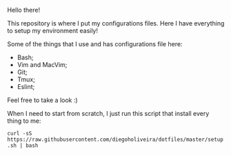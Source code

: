 Hello there!

This repository is where I put my configurations files.
Here I have everything to setup my environment easily!

Some of the things that I use and has configurations file here:

- Bash;
- Vim and MacVim;
- Git;
- Tmux;
- Eslint;

Feel free to take a look :)

When I need to start from scratch, I just run this script that install every thing to me:

```curl -sS https://raw.githubusercontent.com/diegoholiveira/dotfiles/master/setup.sh | bash```

